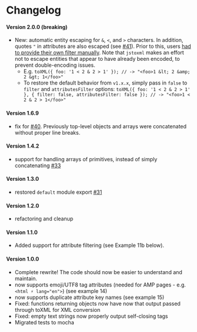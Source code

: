 # Changelog

#### Version 2.0.0 (breaking)

- New: automatic entity escaping for `&`, `<`, and `>` characters. In addition, quotes `"` in attributes are also escaped (see [#41](/../../issues/41)). Prior to this, users [had to provide their own filter manually](https://github.com/davidcalhoun/jstoxml/issues/4#issuecomment-19165730). Note that `jstoxml` makes an effort not to escape entities that appear to have already been encoded, to prevent double-encoding issues.
  - E.g. `toXML({ foo: '1 < 2 & 2 > 1' }); // -> "<foo>1 &lt; 2 &amp; 2 &gt; 1</foo>"`
  - To restore the default behavior from `v1.x.x`, simply pass in `false` to `filter` and `attributesFilter` options:
    `toXML({ foo: '1 < 2 & 2 > 1' }, { filter: false, attributesFilter: false }); // -> "<foo>1 < 2 & 2 > 1</foo>"`

#### Version 1.6.9

- fix for [#40](/../../issues/40). Previously top-level objects and arrays were concatenated without proper line breaks.

#### Version 1.4.2

- support for handling arrays of primitives, instead of simply concatenating [#33](/../../issues/33)

#### Version 1.3.0

- restored `default` module export [#31](/../../issues/31)

#### Version 1.2.0

- refactoring and cleanup

#### Version 1.1.0

- Added support for attribute filtering (see Example 11b below).

#### Version 1.0.0

- Complete rewrite! The code should now be easier to understand and maintain.
- now supports emoji/UTF8 tag attributes (needed for AMP pages - e.g. `<html ⚡ lang="en">`) (see example 14)
- now supports duplicate attribute key names (see example 15)
- Fixed: functions returning objects now have now that output passed through toXML for XML conversion
- Fixed: empty text strings now properly output self-closing tags
- Migrated tests to mocha